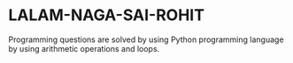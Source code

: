 # LALAM-NAGA-SAI-ROHIT
Programming questions are solved by using Python programming language by using arithmetic operations and loops.
